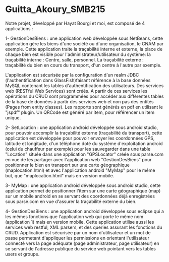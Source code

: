 # Guitta_Akoury_SMB215
Notre projet, développé par Hayat Bourgi et moi, est composé de 4 applications : 

1- GestionDesBiens : une application web développée sous NetBeans, cette application gère les biens d'une société ou d'une organisation, le CNAM par exemple. 
Cette application traite la traçabilité interne et externe, la place de chaque bien est visible pour l'administrateur/utilisateur du système: la traçabilité interne : Centre, salle, personnel. La traçabilité externe : traçabilité du bien en cours du transport, d'un centre à l'autre par exemple.

L'application est sécurisée par la configuration d'un realm JDBC (l'authentification dans GlassFish)faisant référence à la base données MySQL contenant les tables d'authentification des utilisateurs. Des services web (RESTful Web Services) sont créés. A partir de ces services les opérations du CRUD sont programmées pour accéder aux différentes tables de la base de données à partir des services web et non pas des entités (Pages from entity classes). Les rapports sont générés en pdf en utilisant le "jspdf" plugin. Un QRCode est généré par item, pour référencer un item unique. 

2- SetLocation : une application android développée sous android studio, pour pouvoir accomplir la traçabilité externe (traçabilité du transport), cette application est développée pour pouvoir envoyer les coordonnées GPS, latitude et longitude, d'un téléphone doté du système d'exploitation android (celui du chauffeur par exemple) pour les sauvegarder dans une table "Location" située dans une application "GPSLocator" créée sous parse.com en vue de les partager avec l'application web "GestionDesBiens" pour positionner le bien en transport sur une carte géographique (maplocation.html) et avec l'application android "MyMap" pour le même but, que "maplocation.html" mais en version mobile. 

3- MyMap : une application android développée sous android studio, cette application permet de positionner l'item sur une carte géographique (map) sur un mobile android en se servant des coordonnées déjà enregistrées sous parse.com en vue d'assurer la traçabilité externe du bien.

4- GestionDesBiens : une application android  développée sous eclipse qui a les mêmes fonctions que l'application web qui porte le même nom (application 1) mais en version mobile. Cette application utilise aussi les services web restful, XML parsers, et des queries assurant les fonctions du CRUD. Application est sécurisée par un nom d'utilisateur et un mot de passe permetant d'appliquer les permissions en orientant l'utilisateur connecté vers la page adéquate (page administrateur, page utilisateur) en se servant de l'adresse publique du service web pointant vers les tables users et groupe.
